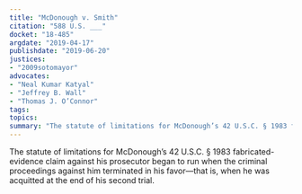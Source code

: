 ```yaml
---
title: "McDonough v. Smith"
citation: "588 U.S. ___"
docket: "18-485"
argdate: "2019-04-17"
publishdate: "2019-06-20"
justices:
- "2009sotomayor"
advocates:
- "Neal Kumar Katyal"
- "Jeffrey B. Wall"
- "Thomas J. O’Connor"
tags:
topics:
summary: "The statute of limitations for McDonough’s 42 U.S.C. § 1983 fabricated-evidence claim against his prosecutor began to run when the criminal proceedings against him terminated in his favor—that is, when he was acquitted at the end of his second trial."
---
```

The statute of limitations for McDonough’s 42 U.S.C. § 1983 fabricated-evidence claim against his prosecutor began to run when the criminal proceedings against him terminated in his favor—that is, when he was acquitted at the end of his second trial.
